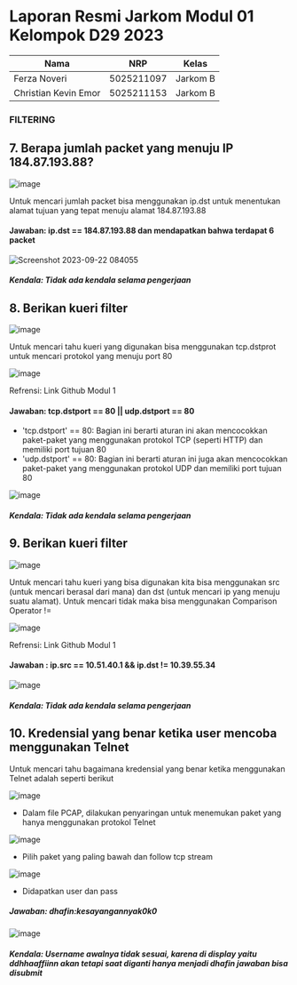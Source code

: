 # Laporan Resmi Jarkom Modul 01 Kelompok D29 2023

| Nama        | NRP | Kelas    |
|-------------|------|---------|
| Ferza Noveri    | 5025211097   | Jarkom B|
| Christian Kevin Emor  | 5025211153   | Jarkom B|


### FILTERING
## 7. Berapa jumlah packet yang menuju IP 184.87.193.88?

![image](https://github.com/Chrstnkevin/Jarkom-Modul-1-D29-2023/assets/97864068/1cb7a0f4-67fc-4ce2-a880-cbdd075eb6f7)

Untuk mencari jumlah packet bisa menggunakan ip.dst untuk menentukan alamat tujuan yang tepat menuju alamat 184.87.193.88

#### Jawaban: ip.dst == 184.87.193.88 dan mendapatkan bahwa terdapat 6 packet
![Screenshot 2023-09-22 084055](https://github.com/Chrstnkevin/Jarkom-Modul-1-D29-2023/assets/97864068/8a3a8192-99a1-4b12-a02c-e01b81e52382)

##### Kendala: Tidak ada kendala selama pengerjaan



## 8. Berikan kueri filter

![image](https://github.com/Chrstnkevin/Jarkom-Modul-1-D29-2023/assets/97864068/fd15d478-d666-4260-ae76-1dc4fc2234ec)

Untuk mencari tahu kueri yang digunakan bisa menggunakan tcp.dstprot untuk mencari protokol yang menuju port 80

![image](https://github.com/Chrstnkevin/Jarkom-Modul-1-D29-2023/assets/97864068/d237a81a-f196-4f91-ad3c-72df883433fd)

Refrensi: Link Github Modul 1

#### Jawaban: tcp.dstport == 80 || udp.dstport == 80
- 'tcp.dstport' == 80: Bagian ini berarti aturan ini akan mencocokkan paket-paket yang menggunakan protokol TCP (seperti HTTP) dan memiliki port tujuan 80
- 'udp.dstport' == 80: Bagian ini berarti aturan ini juga akan mencocokkan paket-paket yang menggunakan protokol UDP dan memiliki port tujuan 80

![image](https://github.com/Chrstnkevin/Jarkom-Modul-1-D29-2023/assets/97864068/a53e0476-04da-425b-b200-2caee7f324cd)

##### Kendala: Tidak ada kendala selama pengerjaan

## 9. Berikan kueri filter

![image](https://github.com/Chrstnkevin/Jarkom-Modul-1-D29-2023/assets/97864068/a78971b6-d25b-4be3-a210-2bc1d6e0aa59)

Untuk mencari tahu kueri yang bisa digunakan kita bisa menggunakan src (untuk mencari berasal dari mana) dan dst (untuk mencari ip yang menuju suatu alamat). Untuk mencari tidak maka bisa menggunakan Comparison Operator !=

![image](https://github.com/Chrstnkevin/Jarkom-Modul-1-D29-2023/assets/97864068/226f372b-4247-4260-9040-07375acaf2eb)

Refrensi: Link Github Modul 1

#### Jawaban : ip.src == 10.51.40.1 && ip.dst != 10.39.55.34
![image](https://github.com/Chrstnkevin/Jarkom-Modul-1-D29-2023/assets/97864068/b0f5c572-e023-493b-9b1d-701231442fc0)

##### Kendala: Tidak ada kendala selama pengerjaan

## 10. Kredensial yang benar ketika user mencoba menggunakan Telnet

Untuk mencari tahu bagaimana kredensial yang benar ketika menggunakan Telnet adalah seperti berikut

![image](https://github.com/Chrstnkevin/Jarkom-Modul-1-D29-2023/assets/97864068/26f96904-c26a-4e36-852f-8e509b4cedf7)
- Dalam file PCAP, dilakukan penyaringan untuk menemukan paket yang hanya menggunakan protokol Telnet

![image](https://github.com/Chrstnkevin/Jarkom-Modul-1-D29-2023/assets/97864068/58654b6d-26d2-4977-a128-eaf3eb05c30f)
- Pilih paket yang paling bawah dan follow tcp stream

![image](https://github.com/Chrstnkevin/Jarkom-Modul-1-D29-2023/assets/97864068/5259a78b-f8a3-4c1e-b92e-8670302e8d40)
- Didapatkan user dan pass
##### Jawaban: dhafin:kesayangannyak0k0 
![image](https://github.com/Chrstnkevin/Jarkom-Modul-1-D29-2023/assets/97864068/1c95dd29-bdf3-4356-81dd-6ceb83f630be)

##### Kendala: Username awalnya tidak sesuai, karena di display yaitu ddhhaaffiinn akan tetapi saat diganti hanya menjadi dhafin jawaban bisa disubmit

